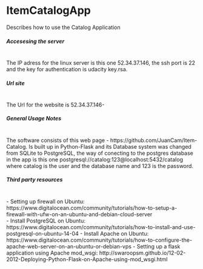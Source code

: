 # ItemCatalogApp
Describes how to use the Catalog Application
<h5> Accesesing the server</h5><br>
The IP adress for the linux server is this one 52.34.37.146, the ssh port is 22 and the key for authentication is udacity key.rsa.<br>
<h5> Url site </h5><br>
The Url for the website is 52.34.37.146-<br>
<h5> General Usage Notes</h5><br>
The software consists of this web page - https://github.com/JuanCam/Item-Catalog. Is built up in Python-Flask and its Database system was changed from SQLite to PostgreSQL, the way of conecting to the postgres database in the app is this one postgresql://catalog:123@localhost:5432/catalog where catalog is the user and the database name and 123 is the password.<br>
<h5>Third party resources</h5><br>
- Setting up firewall on Ubuntu: https://www.digitalocean.com/community/tutorials/how-to-setup-a-firewall-with-ufw-on-an-ubuntu-and-debian-cloud-server<br>
- Install PostgreSQL on Ubuntu: https://www.digitalocean.com/community/tutorials/how-to-install-and-use-postgresql-on-ubuntu-14-04
- Install Apache on Ubuntu: https://www.digitalocean.com/community/tutorials/how-to-configure-the-apache-web-server-on-an-ubuntu-or-debian-vps
- Setting up a flask application using Apache mod_wsgi: http://swaroopsm.github.io/12-02-2012-Deploying-Python-Flask-on-Apache-using-mod_wsgi.html
